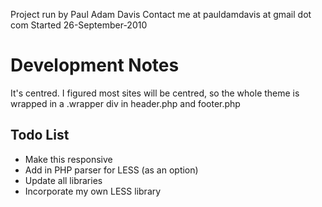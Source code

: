 Project run by Paul Adam Davis
Contact me at pauldamdavis at gmail dot com
Started 26-September-2010

# Development Notes

It's centred.
I figured most sites will be centred, so the whole theme is wrapped in a .wrapper div in header.php and footer.php

## Todo List

* Make this responsive
* Add in PHP parser for LESS (as an option)
* Update all libraries
* Incorporate my own LESS library